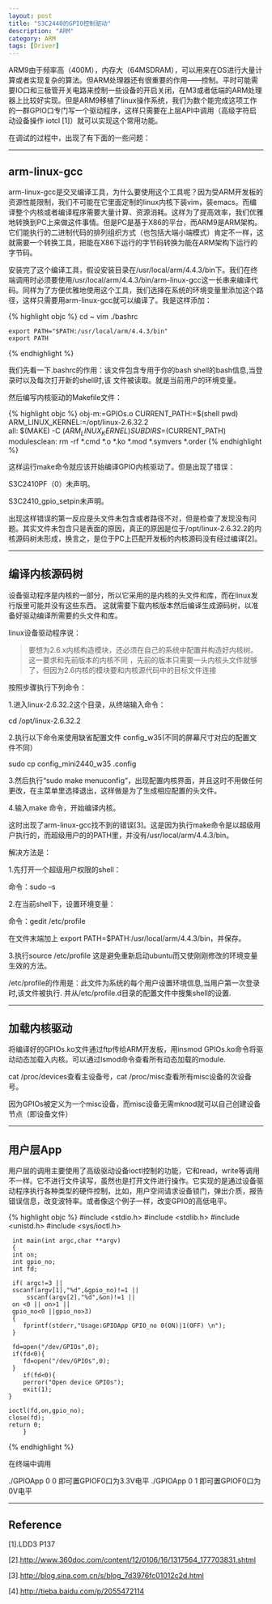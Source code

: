 ```yaml
---
layout: post
title: "S3C2440的GPIO控制驱动"
description: "ARM"
category: ARM
tags: [Driver]
---
```



ARM9由于频率高（400M），内存大（64MSDRAM），可以用来在OS进行大量计算或者实现复杂的算法。但ARM处理器还有很重要的作用——控制。平时可能需要IO口和三极管开关电路来控制一些设备的开启关闭，在M3或者低端的ARM处理器上比较好实现。但是ARM9移植了linux操作系统，我们为数个能完成这项工作的一群GPIO口专门写一个驱动程序，这样只需要在上层API中调用（高级字符启动设备操作 iotcl [1]）就可以实现这个常用功能。

在调试的过程中，出现了有下面的一些问题：

--------------
## arm-linux-gcc

arm-linux-gcc是交叉编译工具，为什么要使用这个工具呢？因为受ARM开发板的资源性能限制，我们不可能在它里面定制的linux内核下装vim，装emacs。而编译整个内核或者编译程序需要大量计算、资源消耗。这样为了提高效率，我们优雅地转换到PC上来做这件事情。但是PC是基于X86的平台，而ARM9是ARM架构。它们能执行的二进制代码的排列组织方式（也包括大端小端模式）肯定不一样，这就需要一个转换工具，把能在X86下运行的字节码转换为能在ARM架构下运行的字节码。

安装完了这个编译工具，假设安装目录在/usr/local/arm/4.4.3/bin下。我们在终端调用时必须要使用/usr/local/arm/4.4.3/bin/arm-linux-gcc这一长串来编译代码。同样为了方便优雅地使用这个工具，我们选择在系统的环境变量里添加这个路径，这样只需要用arm-linux-gcc就可以编译了。我是这样添加：

{% highlight objc %}
    cd ~
    vim ./bashrc
  
    export PATH="$PATH:/usr/local/arm/4.4.3/bin"
    export PATH
{% endhighlight %}

我们先看一下.bashrc的作用：该文件包含专用于你的bash shell的bash信息,当登录时以及每次打开新的shell时,该
文件被读取。就是当前用户的环境变量。

然后编写内核驱动的Makefile文件：

{% highlight objc %}
    obj-m:=GPIOs.o
    CURRENT_PATH:=$(shell pwd)
    ARM_LINUX_KERNEL:=/opt/linux-2.6.32.2  
    all:
	    $(MAKE) -C $(ARM_LINUX_KERNEL) SUBDIRS=$(CURRENT_PATH)
    modulesclean:
	    rm -rf *.cmd *.o *.ko *.mod *.symvers *.order
{% endhighlight %}

这样运行make命令就应该开始编译GPIO内核驱动了。但是出现了错误：

S3C2410PF（0）未声明。

S3C2410_gpio_setpin未声明。

出现这样错误的第一反应是头文件未包含或者路径不对，但是检查了发现没有问题。其实文件未包含只是表面的原因，真正的原因是位于/opt/linux-2.6.32.2的内核源码树未形成，换言之，是位于PC上匹配开发板的内核源码没有经过编译[2]。

--------------------
## 编译内核源码树
设备驱动程序是内核的一部分，所以它采用的是内核的头文件和库，而在linux发行版里可能并没有这些东西。
这就需要下载内核版本然后编译生成源码树，以准备好驱动编译所需要的头文件和库。

linux设备驱动程序说：

> 要想为2.6.x内核构造模块，还必须在自己的系统中配置并构造好内核树。这一要求和先前版本的内核不同
，先前的版本只需要一头内核头文件就够了，但因为2.6内核的模块要和内核源代码中的目标文件连接

按照步骤执行下列命令：

1.进入linux-2.6.32.2这个目录，从终端输入命令：

cd  /opt/linux-2.6.32.2 

2.执行以下命令来使用缺省配置文件 config_w35(不同的屏幕尺寸对应的配置文件不同）

 sudo cp config_mini2440_w35 .config  

3.然后执行“sudo make menuconfig“，出现配置内核界面，并且这时不用做任何更改，在主菜单里选择<Exit>退出，这样做是为了生成相应配置的头文件。

4.输入make 命令，开始编译内核。

这时出现了arm-linux-gcc找不到的错误[3]。这是因为执行make命令是以超级用户执行的，而超级用户的的PATH里，并没有/usr/local/arm/4.4.3/bin。



解决方法是：

1.先打开一个超级用户权限的shell：

命令：sudo –s

2.在当前shell下，设置环境变量：

 命令：gedit /etc/profile

在文件末端加上 export PATH=$PATH:/usr/local/arm/4.4.3/bin，并保存。

3.执行source /etc/profile    这是避免重新启动ubuntu而又使刚刚修改的环境变量生效的方法。

/etc/profile的作用是：此文件为系统的每个用户设置环境信息,当用户第一次登录时,该文件被执行.
并从/etc/profile.d目录的配置文件中搜集shell的设置.

------------------------
## 加载内核驱动

将编译好的GPIOs.ko文件通过ftp传给ARM开发板，用insmod GPIOs.ko命令将驱动动态加载入内核。可以通过lsmod命令查看所有动态加载的module.

cat /proc/devices查看主设备号，cat /proc/misc查看所有misc设备的次设备号。

因为GPIOs被定义为一个misc设备，而misc设备无需mknod就可以自己创建设备节点（即设备文件）

-------------------------
## 用户层App

用户层的调用主要使用了高级驱动设备ioctl控制的功能，它和read，write等调用不一样。它不进行文件读写，虽然也是打开文件进行操作。它实现的是通过设备驱动程序执行各种类型的硬件控制，比如，用户空间请求设备锁门，弹出介质，报告错误信息，改变波特率。或者像这个例子一样，改变GPIO的高低电平。


{% highlight objc %}
    #include <stdio.h>
    #include <stdlib.h>
    #include <unistd.h>
    #include <sys/ioctl.h>

     int main(int argc,char **argv)
     {
     int on;
     int gpio_no;
     int fd;
	
     if( argc!=3 || 
	 sscanf(argv[1],"%d",&gpio_no)!=1 ||
         sscanf(argv[2],"%d",&on)!=1 ||
	 on <0 || on>1 ||
	 gpio_no<0 ||gpio_no>3)
	 {
		fprintf(stderr,"Usage:GPIOApp GPIO_no 0(ON)|1(OFF) \n");
	 }
    
	 fd=open("/dev/GPIOs",0);
	 if(fd<0){
		fd=open("/dev/GPIOs",0);
	 }
        if(fd<0){
		perror("Open device GPIOs");
		exit(1);
	}

	ioctl(fd,on,gpio_no);
	close(fd);
	return 0;
        }
        
{% endhighlight %}

在终端中调用

./GPIOApp 0 0 即可置GPIOF0口为3.3V电平
./GPIOApp 0 1 即可置GPIOF0口为0V电平


---------------
## Reference
[1].LDD3 P137

[2].http://www.360doc.com/content/12/0106/16/1317564_177703831.shtml

[3].http://blog.sina.com.cn/s/blog_7d3976fc01012c2d.html

[4].http://tieba.baidu.com/p/2055472114
